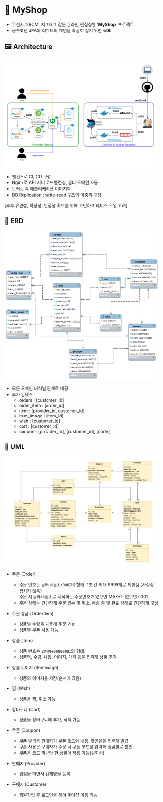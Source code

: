 # 🛒 MyShop
- 무신사, 29CM, 지그재그 같은 온라인 편집샵인 '**MyShop**' 프로젝트  
- 공부했던 JPA와 리액트의 개념을 확실히 잡기 위한 목표

## 🖼️ Architecture
![myshop-architecture](myshop-architecture.png)
- 젠킨스로 CI, CD 구성
- Nginx로 API 서버 로드밸런싱, 멀티 도메인 사용
- 도커로 각 애플리케이션 이미지화
- DB Replication : write-read 구조의 이중화 구성

[추후 유연성, 확장성, 안정성 확보를 위해 고민하고 레디스 도입 고려]

## 📎 ERD
![ORM-비식별관계](ERD.png)
- 모든 도메인 비식별 관계로 매핑
- 추가 인덱스
    - orders : [customer_id]
    - order_item : [order_id]
    - item : [provider_id, customer_id]
    - item_image : [item_id]
    - wish : [customer_id]
    - cart : [customer_id]
    - coupon : [provider_id], [customer_id], [code]

## 📎 UML
![UML](UML.png)
- 주문 (Order)
    - 주문 번호는 `날짜+시분초+000X`의 형태. 1초 간 최대 9999개로 제한됨 (사실상 겹치지 않음)   
    주문 시 `날짜+시분초`로 시작하는 주문번호가 있으면 MAX+1, 없으면 0001.
    - 주문 상태는 간단하게 주문 접수 및 취소, 배송 중 및 완료 상태로 간단하게 구성

- 주문 상품 (OrderItem)
    - 상품별 수량을 다르게 주문 가능
    - 상품별 쿠폰 사용 가능

- 상품 (Item)
    - 상품 번호는 `업체명+0000000x`의 형태.
    - 상품명, 수량, 내용, 이미지, 가격 등을 입력해 상품 추가

- 상품 이미지 (ItemImage)
    - 상품의 이미지를 저장(순서가 있음)

- 찜 (Wish)
    - 상품을 찜, 취소 가능

- 장바구니 (Cart)
    - 상품을 장바구니에 추가, 삭제 가능

- 쿠폰 (Coupon)
    - 쿠폰 발급은 판매자가 쿠폰 코드와 내용, 할인율을 입력해 발급
    - 쿠폰 사용은 구매자가 주문 시 쿠폰 코드를 입력해 상품별로 할인
    - 쿠폰은 코드 하나당 한 상품에 적용 가능(일회성)

- 판매자 (Provider)
    - 입점을 하면서 업체명을 등록

- 구매자 (Customer)
    - 회원가입 후 로그인을 해야 마이샵 이용 가능